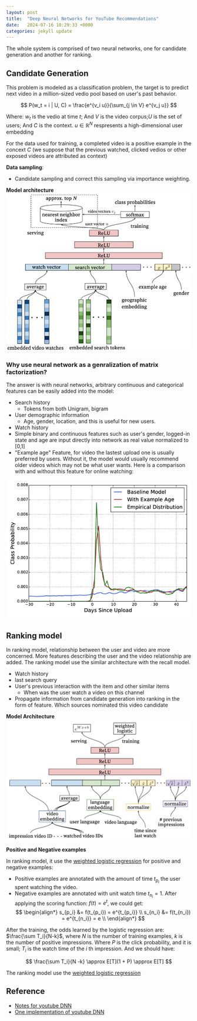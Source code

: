 ```yaml
---
layout: post
title:  "Deep Neural Networks for YouTube Recommendations"
date:   2024-07-16 10:29:33 +0000
categories: jekyll update
---
```


The whole system is comprised of two neural networks, one for candidate generation and another for ranking.


## Candidate Generation

This problem is modeled as a classification problem, the target is to predict next video in a million-sized vedio pool based on user's past behavior.

$$
P(w_t = i | U, C) = \frac{e^{v_i u}}{\sum_{j \in V} e^{v_j u}}
$$

Where: $w_t$ is the vedio at time $t$; And $V$ is the video corpus;$U$ is the set of users; And $C$ is the context. $u \in \mathbb{R}^N$ respresents a high-dimensional user embedding 

For the data used for training, a completed video is a positive example in the concext $C$ (we suppose that the previous watched, clicked vedios or other exposed videos are attributed as context) 

**Data sampling**: 
* Candidate sampling and correct this sampling via importance weighting.

**Model architecture**
![](/assets/img/2024-07-19-youtube_recall_network.png)

### Why use neural network as a genralization of matrix factorization?

The answer is with neural networks, arbitrary continuous and categorical features can be easily added into the model:
* Search history
  * Tokens from both Unigram, bigram
* User demographic information
  * Age, gender, location, and this is useful for new users.
* Watch history
* Simple binary and continuous features such as user's gender, logged-in state and age are input directly into network as real value normalized to [0,1]
* "Example age" Feature, for video the lastest upload one is usually preferred by users. Without it, the model would usually recommend older videos which may not be what user wants. Here is a comparison with and without this feature for online watching:

![alt text](/assets/img/2024-07-16-youtube_recall_age_feature.png)


## Ranking model

In ranking model, relationship between the user and video are more concerned. More features describing the user and the video relationship are added. The ranking model use the similar architecture with the recall model.
* Watch history
* last search query
* User's previous interaction with the item and other similar items
  * When was the user watch a video on this channel
* Propagate information from candidate generation into ranking in the form of feature. Which sources nominated this video candidate

**Model Architecture**
![alt text](/assets/img/2024-07-19-youtube_ranking_network.png)

**Positive and Negative examples**

In ranking model, it use the [weighted logistic regression](https://stats.stackexchange.com/questions/442796/what-does-weighted-logistic-regression-mean) for positive and negative examples:  
* Positive examples are annotated with the amount of time $t_{p_i}$ the user spent watching the video.
* Negative examples are annotated with unit watch time $t_{n_i}=1$.
After applying the scoring function: $f(t) = e^t$, we could get:
$$
\begin{align*}
s_{p_i} &= f(t_{p_i}) = e^{t_{p_i}} \\
s_{n_i} &= f(t_{n_i}) = e^{t_{n_i}} = e \\
\end{align*}
$$

After the training, the odds learned by the logistic regression are: $\frac{\sum T_i}{N-k}$, where $N$ is the number of training examples, $k$ is the number of positive impressions. Where $P$ is the click probability, and it is small; $T_i$ is the watch time of the $i$ th impression. And we should have:

$$
\frac{\sum T_i}{N -k} \approx E[T](1 + P) \approx E[T]
$$




The ranking model use the [weighted logistic regression](https://stats.stackexchange.com/questions/442796/what-does-weighted-logistic-regression-mean)


## Reference

* [Notes for youtube DNN](https://github.com/luweiagi/machine-learning-notes/blob/master/docs/recommender-systems/industry-application/youtube/youtube-dnn/Deep-Neural-Networks-for-YouTube-Recommendations.md)
* [One implementation of youtube DNN](https://github.com/hyez/Deep-Youtube-Recommendations) 